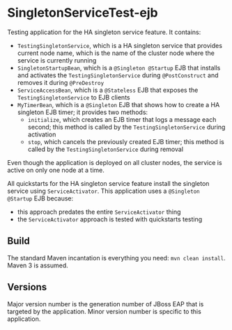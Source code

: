 # SingletonServiceTest-ejb

Testing application for the HA singleton service feature. It contains:

- `TestingSingletonService`, which is a HA singleton service that provides current node name, which is the name
  of the cluster node where the service is currently running
- `SingletonStartupBean`, which is a `@Singleton @Startup` EJB that installs and activates the `TestingSingletonService`
  during `@PostConstruct` and removes it during `@PreDestroy`
- `ServiceAccessBean`, which is a `@Stateless` EJB that exposes the `TestingSingletonService` to EJB clients
- `MyTimerBean`, which is a `@Singleton` EJB that shows how to create a HA singleton EJB timer; it provides two methods:
    - `initialize`, which creates an EJB timer that logs a message each second; this method is called by the
      `TestingSingletonService` during activation
    - `stop`, which cancels the previously created EJB timer; this method is called by the
      `TestingSingletonService` during removal

Even though the application is deployed on all cluster nodes, the service is active on only one node at a time.

All quickstarts for the HA singleton service feature install the singleton service using `ServiceActivator`.
This application uses a `@Singleton @Startup` EJB because:

- this approach predates the entire `ServiceActivator` thing
- the `ServiceActivator` approach is tested with quickstarts testing

## Build

The standard Maven incantation is everything you need: `mvn clean install`. Maven 3 is assumed.

## Versions

Major version number is the generation number of JBoss EAP that is targeted by the application.
Minor version number is specific to this application.
